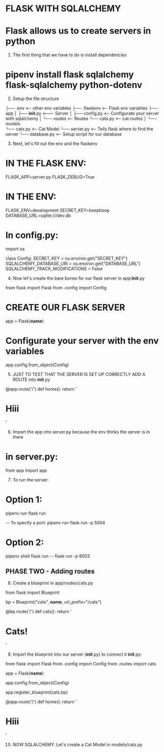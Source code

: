 # FLASK WITH SQLALCHEMY

# Flask allows us to create servers in python

1. The first thing that we have to do is install dependencies

# pipenv install flask sqlalchemy flask-sqlalchemy python-dotenv 

2. Setup the file structure

├── .env  <-- other env variables
├── .flaskenv <-- Flask env variables
├── app
│   ├── __init__.py   <--- Server
│   ├── config.py   <-- Configurate your server with sqlalchemy
│   └── routes  <-- Routes 
        └── cats.py <-- cat routes
│   └── models   
        └── cats.py <-- Cat Model 
└── server.py    <-- Tells flask where to find the server
└── database.py    <-- Setup script for our database


3. Next, let's fill out the env and the flaskenv

# IN THE FLASK ENV:

FLASK_APP=server.py
FLASK_DEBUG=True

# IN THE ENV:

FLASK_ENV=development
SECRET_KEY=beepboop
DATABASE_URL=sqlite:///dev.db

# In config.py:

import os

class Config:
    SECRET_KEY = os.environ.get("SECRET_KEY")
    SQLALCHEMY_DATABASE_URI = os.environ.get("DATABASE_URL")
    SQLALCHEMY_TRACK_MODIFICATIONS = False

4. Now let's create the bare bones for our flask server in app/__init__.py

from flask import Flask
from .config import Config


# CREATE OUR FLASK SERVER
app = Flask(__name__)
# Configurate your server with the env variables
app.config.from_object(Config)

5. JUST TO TEST THAT THE SERVER IS SET UP CORRECTLY ADD A ROUTE into __init__.py

@app.route('/')
def home():
    return '<h1>Hiii</h1>'


6. Import the app into server.py because the env thinks the server is in there
# in server.py:

from app import app


7. To run the server:

# Option 1:
pipenv run flask run

-- To specify a port: pipenv run flask run -p 5004

# Option 2:

pipenv shell
flask run
-- flask run -p 8003

## PHASE TWO - Adding routes

8. Create a blueprint in app/routes/cats.py 

from flask import Blueprint

bp = Blueprint("cats", __name__, url_prefix="/cats")

@bp.route('/') 
def cats():
    return '<h1>Cats!</h1>'

9. Import the blueprint into our server (__init__.py) to connect it 
__init__.py:

from flask import Flask
from .config import Config
from .routes import cats

app = Flask(__name__)

app.config.from_object(Config)


app.register_blueprint(cats.bp)

@app.route('/')
def home():
    return '<h1>Hiii</h1>'

10. NOW SQLALCHEMY: Let's create a Cat Model in models/cats.py